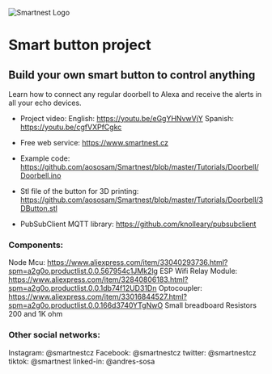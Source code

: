![Smartnest Logo](https://www.smartnest.cz/img/Logo-vector-login.png)
# Smart button project

## Build your own smart button to control anything

Learn how to connect any regular doorbell to Alexa and receive the alerts in all your echo devices.

- Project video:
English: https://youtu.be/eGgYHNvwVjY
Spanish: https://youtu.be/cgfVXPfCgkc

- Free web service:
https://www.smartnest.cz

- Example code:
https://github.com/aososam/Smartnest/blob/master/Tutorials/Doorbell/Doorbell.ino

- Stl file of the button for 3D printing:
https://github.com/aososam/Smartnest/blob/master/Tutorials/Doorbell/3DButton.stl

- PubSubClient MQTT library:
https://github.com/knolleary/pubsubclient



### Components:
Node Mcu: https://www.aliexpress.com/item/33040293736.html?spm=a2g0o.productlist.0.0.567954c1JMk2lg
ESP Wifi Relay Module: https://www.aliexpress.com/item/32840806183.html?spm=a2g0o.productlist.0.0.1db74f12UD31Dn
Optocoupler: https://www.aliexpress.com/item/33016844527.html?spm=a2g0o.productlist.0.0.166d3740YTgNwO
Small breadboard
Resistors 200  and 1K ohm


### Other social networks:
Instagram: @smartnestcz
Facebook: @smartnestcz
twitter: @smartnestcz
tiktok: @smartnest
linked-in: @andres-sosa

